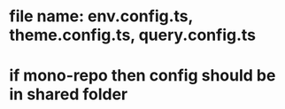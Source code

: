# file name: env.config.ts, theme.config.ts, query.config.ts

# if mono-repo then config should be in shared folder
